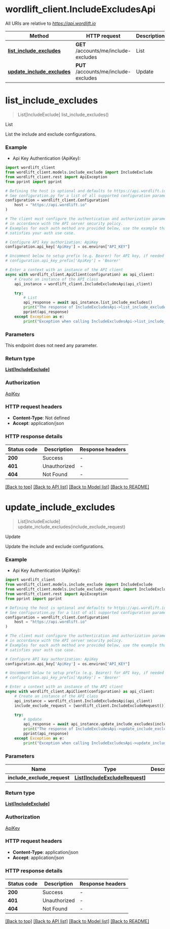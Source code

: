 # wordlift_client.IncludeExcludesApi

All URIs are relative to *https://api.wordlift.io*

Method | HTTP request | Description
------------- | ------------- | -------------
[**list_include_excludes**](IncludeExcludesApi.md#list_include_excludes) | **GET** /accounts/me/include-excludes | List
[**update_include_excludes**](IncludeExcludesApi.md#update_include_excludes) | **PUT** /accounts/me/include-excludes | Update


# **list_include_excludes**
> List[IncludeExclude] list_include_excludes()

List

List the include and exclude configurations.

### Example

* Api Key Authentication (ApiKey):

```python
import wordlift_client
from wordlift_client.models.include_exclude import IncludeExclude
from wordlift_client.rest import ApiException
from pprint import pprint

# Defining the host is optional and defaults to https://api.wordlift.io
# See configuration.py for a list of all supported configuration parameters.
configuration = wordlift_client.Configuration(
    host = "https://api.wordlift.io"
)

# The client must configure the authentication and authorization parameters
# in accordance with the API server security policy.
# Examples for each auth method are provided below, use the example that
# satisfies your auth use case.

# Configure API key authorization: ApiKey
configuration.api_key['ApiKey'] = os.environ["API_KEY"]

# Uncomment below to setup prefix (e.g. Bearer) for API key, if needed
# configuration.api_key_prefix['ApiKey'] = 'Bearer'

# Enter a context with an instance of the API client
async with wordlift_client.ApiClient(configuration) as api_client:
    # Create an instance of the API class
    api_instance = wordlift_client.IncludeExcludesApi(api_client)

    try:
        # List
        api_response = await api_instance.list_include_excludes()
        print("The response of IncludeExcludesApi->list_include_excludes:\n")
        pprint(api_response)
    except Exception as e:
        print("Exception when calling IncludeExcludesApi->list_include_excludes: %s\n" % e)
```



### Parameters

This endpoint does not need any parameter.

### Return type

[**List[IncludeExclude]**](IncludeExclude.md)

### Authorization

[ApiKey](../README.md#ApiKey)

### HTTP request headers

 - **Content-Type**: Not defined
 - **Accept**: application/json

### HTTP response details

| Status code | Description | Response headers |
|-------------|-------------|------------------|
**200** | Success |  -  |
**401** | Unauthorized |  -  |
**404** | Not Found |  -  |

[[Back to top]](#) [[Back to API list]](../README.md#documentation-for-api-endpoints) [[Back to Model list]](../README.md#documentation-for-models) [[Back to README]](../README.md)

# **update_include_excludes**
> List[IncludeExclude] update_include_excludes(include_exclude_request)

Update

Update the include and exclude configurations.

### Example

* Api Key Authentication (ApiKey):

```python
import wordlift_client
from wordlift_client.models.include_exclude import IncludeExclude
from wordlift_client.models.include_exclude_request import IncludeExcludeRequest
from wordlift_client.rest import ApiException
from pprint import pprint

# Defining the host is optional and defaults to https://api.wordlift.io
# See configuration.py for a list of all supported configuration parameters.
configuration = wordlift_client.Configuration(
    host = "https://api.wordlift.io"
)

# The client must configure the authentication and authorization parameters
# in accordance with the API server security policy.
# Examples for each auth method are provided below, use the example that
# satisfies your auth use case.

# Configure API key authorization: ApiKey
configuration.api_key['ApiKey'] = os.environ["API_KEY"]

# Uncomment below to setup prefix (e.g. Bearer) for API key, if needed
# configuration.api_key_prefix['ApiKey'] = 'Bearer'

# Enter a context with an instance of the API client
async with wordlift_client.ApiClient(configuration) as api_client:
    # Create an instance of the API class
    api_instance = wordlift_client.IncludeExcludesApi(api_client)
    include_exclude_request = [wordlift_client.IncludeExcludeRequest()] # List[IncludeExcludeRequest] | 

    try:
        # Update
        api_response = await api_instance.update_include_excludes(include_exclude_request)
        print("The response of IncludeExcludesApi->update_include_excludes:\n")
        pprint(api_response)
    except Exception as e:
        print("Exception when calling IncludeExcludesApi->update_include_excludes: %s\n" % e)
```



### Parameters


Name | Type | Description  | Notes
------------- | ------------- | ------------- | -------------
 **include_exclude_request** | [**List[IncludeExcludeRequest]**](IncludeExcludeRequest.md)|  | 

### Return type

[**List[IncludeExclude]**](IncludeExclude.md)

### Authorization

[ApiKey](../README.md#ApiKey)

### HTTP request headers

 - **Content-Type**: application/json
 - **Accept**: application/json

### HTTP response details

| Status code | Description | Response headers |
|-------------|-------------|------------------|
**200** | Success |  -  |
**401** | Unauthorized |  -  |
**404** | Not Found |  -  |

[[Back to top]](#) [[Back to API list]](../README.md#documentation-for-api-endpoints) [[Back to Model list]](../README.md#documentation-for-models) [[Back to README]](../README.md)

